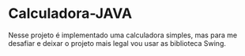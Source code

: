 # Calculadora-JAVA
Nesse projeto é implementado uma calculadora simples, mas para me desafiar e deixar o projeto mais legal vou usar as biblioteca Swing.
